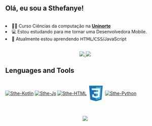 ## Olá, eu sou a Sthefanye!

<br/>

<li> 👩‍🎓  Curso Ciências da computação na <strong> <a href="https://www.uninorte.com.br/">Uninorte</a> </strong> </li>
<li> 💻 Estou estudando para me tornar uma Desenvolvedora Mobile. </li>
<li> 🧠 Atualmente estou aprendendo 𝖧𝖳𝖬𝖫/𝖢𝖲𝖲/JavaScript </li>

<br>

 <p align="center">
   <a href="https://github.com/Sthefanye" target="_blank">
    <img height="180em" src="https://github-readme-stats.vercel.app/api?username=Sthefanye&show_icons=true&theme=bear&include_all_commits=true&count_private=true"/>
     <img height="150em" src="https://github-readme-stats.vercel.app/api/top-langs/?username=Sthefanye&layout=compact&langs_count=7&theme=bear"/>
   </a>
  </p>
  
  <h2> Lenguages and Tools </h2>
  <div style="display: inline_block"><br>
    <a href="https://kotlinlang.org/"><img align="center" alt="Sthe-Kotlin" height="45" width="45" src="https://upload.wikimedia.org/wikipedia/commons/thumb/7/74/Kotlin_Icon.png/1024px-Kotlin_Icon.png"></a>
    <a href="https://developer.mozilla.org/pt-BR/docs/Web/JavaScript"><img align="center" alt="Sthe-Js" height="50" width="50" src="https://cdn.iconscout.com/icon/free/png-256/javascript-2752148-2284965.png"></a>
    <a href="https://developer.mozilla.org/pt-BR/docs/Web/HTML"><img align="center" alt="Sthe-HTML" height="50" width="50" src="https://image.flaticon.com/icons/png/512/174/174854.png"><a/>
    <a href="https://developer.mozilla.org/pt-BR/docs/Web/CSS"><img align="center" alt="Sthe-CSS" height="50" width="50" src="https://raw.githubusercontent.com/devicons/devicon/master/icons/css3/css3-original.svg"><a/>
     <a href="hhttps://www.python.org/"><img align="center" alt="Sthe-Python" height="50" width="50" src="https://upload.wikimedia.org/wikipedia/commons/thumb/c/c3/Python-logo-notext.svg/2048px-Python-logo-notext.svg.png"></a>
  </div>
<br/>
 
 <h2> </h2>
<div align = "center"> 
  <a hrefsthefanye_olive2outlook.com"> <img src = "https://img.shields.io/badge/Hotmail-0078D4?style=for-the-badge&logo=microsoft-outlook&logoColor=white" alvo = "_ blank"> </a>

    

